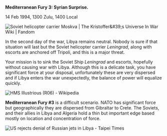 **Mediterranean Fury 3: Syrian Surprise.**

14 Feb 1994, 1300 Zulu, 1400 Local

![Soviet helicopter carrier Moskva | The Kristoffer&\#39;s Universe In
War Wiki | Fandom](/assets/images/aar/mf/mf3/image1.jpeg)

In the second day of the war, Libya remains neutral. Nobody is sure if
that situation will last but the Soviet helicopter carrier *Leningrad*,
along with escorts are anchored off Tripoli, and this is a major threat.

Your mission is to sink the Soviet Ship *Leningrad* and escorts,
hopefully without causing war with Libya. Although this is a delicate
task, you have significant force at your disposal, unfortunately these
are very dispersed and if Libya enters the war unexpectedly, the balance
of power will equalize quickly.

![HMS Illustrious (R06) -
Wikipedia](/assets/images/aar/mf/mf3/image2.jpeg)

**<span class="underline">Mediterranean Fury \#3</span>** is a difficult
scenario. NATO has significant force but geographically they are
dispersed from Gibraltar to Crete. The Soviets, and their allies in
Libya and Algeria hold a thin but important edge based mostly on
location and concentration of force.

![US rejects denial of Russian jets in Libya - Taipei
Times](/assets/images/aar/mf/mf3/image3.jpeg)
